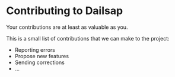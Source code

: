 # Contributing to Dailsap
Your contributions are at least as valuable as you.

This is a small list of contributions that we can make to the project:

- Reporting errors
- Propose new features
- Sending corrections
- ...

